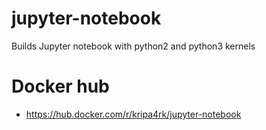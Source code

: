 # jupyter-notebook
Builds Jupyter notebook with python2 and python3 kernels

# Docker hub
* https://hub.docker.com/r/kripa4rk/jupyter-notebook

